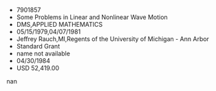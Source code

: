 
* 7901857
* Some Problems in Linear and Nonlinear Wave Motion
* DMS,APPLIED MATHEMATICS
* 05/15/1979,04/07/1981
* Jeffrey Rauch,MI,Regents of the University of Michigan - Ann Arbor
* Standard Grant
*   name not available
* 04/30/1984
* USD 52,419.00

nan
